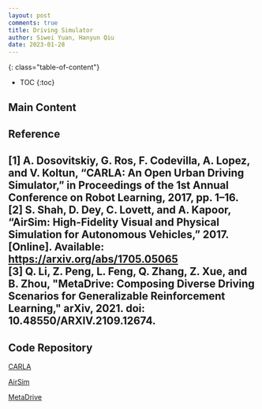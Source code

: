 ```yaml
---
layout: post
comments: true
title: Driving Simulator
author: Siwei Yuan, Hanyun Qiu
date: 2023-01-28
---
```


<!--more-->
{: class="table-of-content"}
* TOC
{:toc}

## Main Content


<!-- Your survey starts here. You can refer to the [source code](https://github.com/lilianweng/lil-log/tree/master/_posts) of [lil's blogs](https://lilianweng.github.io/lil-log/) for article structure ideas or Markdown syntax. We've provided a [sample post](https://ucladeepvision.github.io/CS188-Projects-2022Winter/2017/06/21/an-overview-of-deep-learning.html) from Lilian Weng and you can find the source code [here](https://raw.githubusercontent.com/UCLAdeepvision/CS188-Projects-2022Winter/main/_posts/2017-06-21-an-overview-of-deep-learning.md) -->

<!-- ## Basic Syntax
### Image
Please create a folder with the name of your team id under /assets/images/, put all your images into the folder and reference the images in your main content.
You can add an image to your survey like this:
![YOLO]({{ '/assets/images/UCLAdeepvision/object_detection.png' | relative_url }})
{: style="width: 400px; max-width: 100%;"}
*Fig 1. YOLO: An object detection method in computer vision* [1].
Please cite the image if it is taken from other people's work. -->

<!-- 
### Table
Here is an example for creating tables, including alignment syntax.
|             | column 1    |  column 2     |
| :---        |    :----:   |          ---: |
| row1        | Text        | Text          |
| row2        | Text        | Text          | -->



<!-- ### Code Block
```
# This is a sample code block
import torch
print (torch.__version__)
``` -->


<!-- ### Formula
Please use latex to generate formulas, such as:
$$
\tilde{\mathbf{z}}^{(t)}_i = \frac{\alpha \tilde{\mathbf{z}}^{(t-1)}_i + (1-\alpha) \mathbf{z}_i}{1-\alpha^t}
$$
or you can write in-text formula $$y = wx + b$$.
### More Markdown Syntax
You can find more Markdown syntax at [this page](https://www.markdownguide.org/basic-syntax/). -->

## Reference

[1] A. Dosovitskiy, G. Ros, F. Codevilla, A. Lopez, and V. Koltun, “CARLA: An Open Urban Driving Simulator,” in Proceedings of the 1st Annual Conference on Robot Learning, 2017, pp. 1–16.  
[2] S. Shah, D. Dey, C. Lovett, and A. Kapoor, “AirSim: High-Fidelity Visual and Physical Simulation for Autonomous Vehicles,” 2017. [Online]. Available: https://arxiv.org/abs/1705.05065  
[3] Q. Li, Z. Peng, L. Feng, Q. Zhang, Z. Xue, and B. Zhou, "MetaDrive: Composing Diverse Driving Scenarios for Generalizable Reinforcement Learning," arXiv, 2021. doi: 10.48550/ARXIV.2109.12674.  
---



## Code Repository

[CARLA](https://github.com/carla-simulator/carla)

[AirSim](https://github.com/microsoft/AirSim)

[MetaDrive](https://github.com/metadriverse/metadrive)